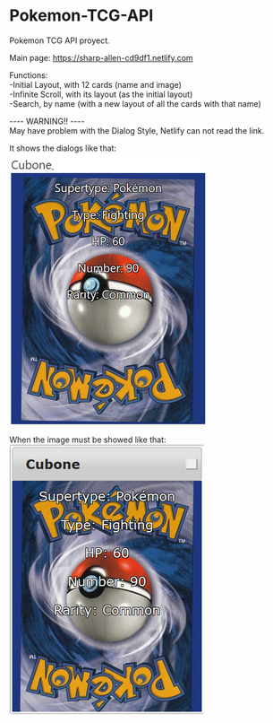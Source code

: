 # Pokemon-TCG-API
Pokemon TCG API proyect. 

Main page: https://sharp-allen-cd9df1.netlify.com

Functions:  
    -Initial Layout, with 12 cards (name and image)     
    -Infinite Scroll, with its layout (as the initial layout)   
    -Search, by name (with a new layout of all the cards with that name)    
    
---- WARNING!! ----     
May have problem with the Dialog Style, Netlify can not read the link.  
    
It shows the dialogs like that:
![Netlify Image](/Images/errorIMG1.png)

When the image must be showed like that:
![LocalHost Image](/Images/errorIMG2.png)
